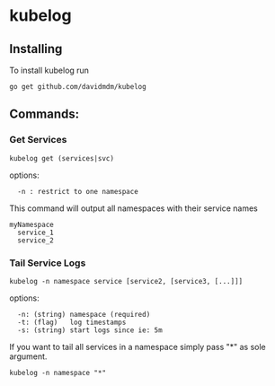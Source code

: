# kubelog

## Installing

To install kubelog run

```
go get github.com/davidmdm/kubelog
```

## Commands:

### Get Services
```
kubelog get (services|svc)
```

options:
```
  -n : restrict to one namespace
```

This command will output all namespaces with their service names

```
myNamespace
  service_1
  service_2
```

### Tail Service Logs
```
kubelog -n namespace service [service2, [service3, [...]]]
```

options:
```
  -n: (string) namespace (required)
  -t: (flag)   log timestamps
  -s: (string) start logs since ie: 5m
```

If you want to tail all services in a namespace simply pass "*" as sole argument. 

```
kubelog -n namespace "*"
```
